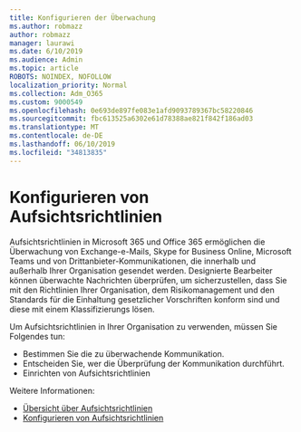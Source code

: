 ```yaml
---
title: Konfigurieren der Überwachung
ms.author: robmazz
author: robmazz
manager: laurawi
ms.date: 6/10/2019
ms.audience: Admin
ms.topic: article
ROBOTS: NOINDEX, NOFOLLOW
localization_priority: Normal
ms.collection: Adm_O365
ms.custom: 9000549
ms.openlocfilehash: 0e693de897fe083e1afd9093789367bc58220846
ms.sourcegitcommit: fbc613525a6302e61d78388ae821f842f186ad03
ms.translationtype: MT
ms.contentlocale: de-DE
ms.lasthandoff: 06/10/2019
ms.locfileid: "34813835"
---
```

# <a name="configure-supervision-policies"></a>Konfigurieren von Aufsichtsrichtlinien

Aufsichtsrichtlinien in Microsoft 365 und Office 365 ermöglichen die Überwachung von Exchange-e-Mails, Skype for Business Online, Microsoft Teams und von Drittanbieter-Kommunikationen, die innerhalb und außerhalb Ihrer Organisation gesendet werden. Designierte Bearbeiter können überwachte Nachrichten überprüfen, um sicherzustellen, dass Sie mit den Richtlinien Ihrer Organisation, dem Risikomanagement und den Standards für die Einhaltung gesetzlicher Vorschriften konform sind und diese mit einem Klassifizierungs lösen.

Um Aufsichtsrichtlinien in Ihrer Organisation zu verwenden, müssen Sie Folgendes tun:

- Bestimmen Sie die zu überwachende Kommunikation.
- Entscheiden Sie, wer die Überprüfung der Kommunikation durchführt.
- Einrichten von Aufsichtsrichtlinien

Weitere Informationen:

- [Übersicht über Aufsichtsrichtlinien](https://docs.microsoft.com/office365/securitycompliance/supervision-policies)
- [Konfigurieren von Aufsichtsrichtlinien](https://docs.microsoft.com/office365/securitycompliance/configure-supervision-policies)
